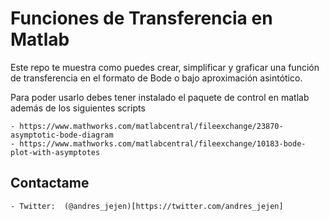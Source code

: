 # Funciones de Transferencia en Matlab

Este repo te muestra como puedes crear, simplificar y graficar una función de transferencia en el formato de Bode o bajo aproximación asintótico.

Para poder usarlo debes tener instalado el paquete de control en matlab además de los siguientes scripts

	- https://www.mathworks.com/matlabcentral/fileexchange/23870-asymptotic-bode-diagram
	- https://www.mathworks.com/matlabcentral/fileexchange/10183-bode-plot-with-asymptotes

## Contactame
	- Twitter:  (@andres_jejen)[https://twitter.com/andres_jejen]

